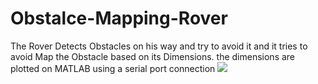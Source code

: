 # Obstalce-Mapping-Rover
The Rover Detects Obstacles on his way and try to avoid it and it tries to avoid Map the Obstacle based on its Dimensions. the dimensions are plotted on MATLAB using a serial port connection
<img src="/snapshot/14958034_1740647392928342_1192896619_o.jpg"/>

